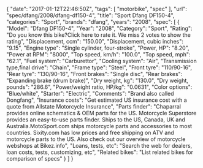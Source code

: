 {
    "date": "2017-01-12T22:46:50Z",
    "tags": [
        "motorbike",
        "spec"
    ],
    "url": "spec\/dfang\/2008\/dfang-df150-4",
    "title": "Sport Dfang DF150-4",
    "categories": "Sport",
    "brands": "dfang",
    "years": "2008",
    "spec": [
        {
            "Model": "Dfang DF150-4",
            "Year": "2008",
            "Category": "Sport",
            "Rating": "Do you know this bike?Click here to rate it. We miss 2 votes to show the rating",
            "Displacement, ccm": "150.00",
            "Displacement, cubic inches": "9.15",
            "Engine type": "Single cylinder, four-stroke",
            "Power, HP": "8.20",
            "Power at RPM": "8000",
            "Top speed, km\/h": "100.0",
            "Top speed, mph": "62.1",
            "Fuel system": "Carburettor",
            "Cooling system": "Air",
            "Transmission type,final drive": "Chain",
            "Frame type": "Steel",
            "Front tyre": "110\/90-16",
            "Rear tyre": "130\/90-16",
            "Front brakes": "Single disc",
            "Rear brakes": "Expanding brake (drum brake)",
            "Dry weight, kg": "130.0",
            "Dry weight, pounds": "286.6",
            "Power\/weight ratio, HP\/kg": "0.0631",
            "Color options": "Blue\/white",
            "Starter": "Electric",
            "Comments": "Brand also called Dongfang",
            "Insurance costs": "Get estimated US insurance cost with a quote from Allstate Motorcycle Insurance",
            "Parts finder": "Chaparral provides online schematics & OEM parts for the US.   Motorcycle Superstore provides an easy-to-use parts finder. Ships to the US, Canada, UK and Australia.MotoSport.com ships motorcycle parts and accessories to most countries.    Sixity.com has low prices and free shipping on ATV and motorcycle parts to the US. Also check out our overview of motorcycle webshops at Bikez.info",
            "Loans, tests, etc": "Search the web for dealers, loan costs, tests, customizing, etc",
            "Related bikes": "List related bikes for comparison of specs"
        }
    ]
}